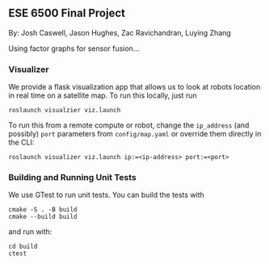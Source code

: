 ## ESE 6500 Final Project
By: Josh Caswell, Jason Hughes, Zac Ravichandran, Luying Zhang

Using factor graphs for sensor fusion...


### Visualizer
We provide a flask visualization app that allows us to look at robots location in real time on a satellite map. 
To run this locally, just run
```
roslaunch visualzier viz.launch
```
To run this from a remote compute or robot, change the `ip_address` (and possibly) `port` parameters from `config/map.yaml`
or override them directly in the CLI:
```
roslaunch visualizer viz.launch ip:=<ip-address> port:=<port>
```

### Building and Running Unit Tests
We use GTest to run unit tests. You can build the tests with 
``` 
cmake -S . -B build
cmake --build build
```
and run with:
```
cd build 
ctest
```

